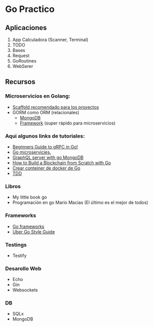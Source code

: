 # Go Practico 

## Aplicaciones
01. App Calculadora (Scanner, Terminal)
02. TODO 
03. Bases
04. Request
05. GoRoutines
06. WebSerer

## Recursos

### Microservicios en Golang:
* [Scaffold recomendado para los proyectos](https://github.com/golang-standards/project-layout)
* GORM como ORM (relacionales)
  * [MongoDB](https://docs.mongodb.com/drivers/go/)
  * [Framework](https://gin-gonic.com/) (super rápido para microservicios)


### Aqui algunos links de tutoriales:
* [Beginners Guide to gRPC in Go!](https://www.youtube.com/watch?v=BdzYdN_Zd9Q)
* [Go microservicies.](https://www.youtube.com/playlist?list=PLJbE2Yu2zumAixEws7gtptADSLmZ_pscP)
* [GraphQL server with go MongoDB](https://www.youtube.com/watch?v=FkpCeXbXVhU)
* [How to Build a Blockchain from Scratch with Go](https://www.freecodecamp.org/news/build-a-blockchain-in-golang-from-scratch/)
* [Crear conteiner de docker de Go](https://www.youtube.com/watch?v=WPpw61vScIs&t=608s)
* [TDD](https://quii.gitbook.io/learn-go-with-tests/)


### Libros
* My little book go
* Programación en go Mario Macias (El último es el mejor de todos)

### Frameworks
* [Go frameworks](https://awesome-go.com/)
* [Uber Go Style Guide](https://github.com/uber-go/guide)

### Testings
* Testify

### Desarollo Web
* Echo
* Gin
* Websockets

### DB
* SQLx
* MongoDB